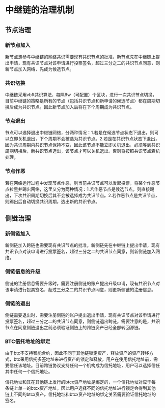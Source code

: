 # 中继链的治理机制

## 节点治理

### 新节点加入

新节点想参与中继链的网络共识需要现有共识节点的批准，新节点先在中继链上提出申请，现有共识节点对该申请进行投票签名，超过三分之二的共识节点同意，则新节点加入网络，先成为候选节点。

### 共识切换

中继链采用vbft共识算法，每隔6w（可配置）个区块，进行一次共识节点切换，目前中继链的策略是所有的节点（包括共识节点和新申请的候选节点）都在周期切换后成为共识节点。因此新节点加入后将在下个周期成为共识节点。

### 节点退出

节点可以选择退出中继链网络，分两种情况：1.若是在候选节点状态下退出，则可以立即关机退出，下个周期不会被选为共识节点。2.若是在共识节点状态下退出，因为共识周期内共识节点保持不变，因此该节点不能立即关机退出，必须等到共识周期切换后，新共识节点选出，该节点才可以关机退出。否则将按照共识节点宕机处理。

### 节点作恶

若在网络运行过程中发现节点作恶，则当前共识节点可以发起投票，将某个作恶节点拉黑并踢出网络，这里又分为两种情况：1.若作恶节点是候选节点，则直接踢出，下次共识周期切换后其不会被选择成为共识节点。2.若作恶节点是共识节点，则踢出后自动切换共识周期，选出新的共识节点。

## 侧链治理

### 新侧链加入

新侧链加入跨链也需要现有共识节点的批准，新侧链先在中继链上提出申请，现有共识节点对该申请进行投票签名，超过三分之二的共识节点同意，则新侧链加入网络。

### 侧链信息的升级

侧链的注册信息需要升级时，需要注册侧链的账户提出升级申请，现有共识节点对该申请进行投票签名，超过三分之二的共识节点同意，则更新侧链的注册信息。

### 侧链的退出

侧链需要退出时，需要注册侧链的账户提出退出申请，现有共识节点对该申请进行投票签名，超过三分之二的共识节点同意，则侧链退出跨链。需要注意的是，共识节点在同意侧链退出之前必须验证侧链上的跨链资产已经全部转回源链。

### BTC信托地址的绑定

由于btc不支持智能合约，因此不同于其他链锁定资产，释放资产的资产转移方式，btc采用信托多签地址来进行资产的锁定和释放，用户在使用信托地址前，需要信任该地址。目前跨链协议支持任何一个机构成为信托地址，用户可以选择信任其中任何一个信托地址。

信托地址和其在其他链上发行的btcx资产地址是绑定的，一个信托地址对应于每条链上单一的btcx资产地址。因此用户选择不同的信托地址进行锁定会得到其他链上不同的btcx资产。信托地址和btcx资产地址的绑定关系需要验证信托地址的签名。

